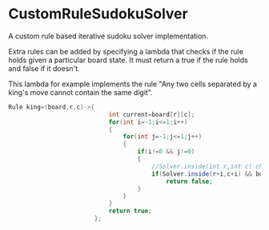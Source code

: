 # CustomRuleSudokuSolver

A custom rule based iterative sudoku solver implementation. 

Extra rules can be added by specifying a lambda that checks if the rule holds given a particular board state. It must return a true if the rule holds and false if it doesn't. 

This lambda for example implements the rule "Any two cells separated by a king's move cannot contain the same digit".


```java
Rule king=(board,r,c)->{
    						int current=board[r][c];
    						for(int i=-1;i<=1;i++)
    						{
    							for(int j=-1;j<=1;j++)
    							{
    								if(i!=0 && j!=0)
    								{
    									//Solver.inside(int r,int c) checks if (r,c) is a valid cell inside the grid 
    									if(Solver.inside(r+i,c+i) && board[r+i][c+i]==current)
    										return false;
    								}
    							}
    						}
    						return true;
    					};
```


